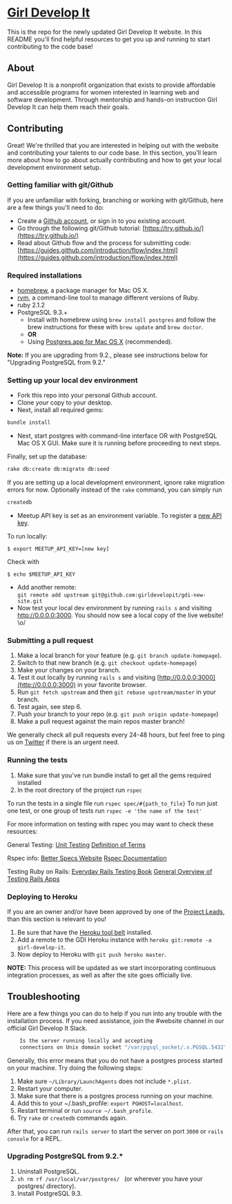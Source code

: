# [Girl Develop It](http://girl-develop-it.herokuapp.com)

This is the repo for the newly updated Girl Develop It website. In this README you'll find helpful resources to get you up and running to start contributing to the code base!

## About

Girl Develop It is a nonprofit organization that exists to provide affordable and accessible programs for women interested in learning web and software development. Through mentorship and hands-on instruction Girl Develop It can help them reach their goals.

## Contributing

Great! We're thrilled that you are interested in helping out with the website and contributing your talents to our code base. In this section, you'll learn more about how to go about actually contributing and how to get your local development environment setup.

### Getting familiar with git/Github

If you are unfamiliar with forking, branching or working with git/Github, here are a few things you'll need to do:

- Create a [Github account](https://github.com/join), or sign in to you existing account.
- Go through the following git/Github tutorial: [https://try.github.io/](https://try.github.io/)
- Read about Github flow and the process for submitting code: [https://guides.github.com/introduction/flow/index.html](https://guides.github.com/introduction/flow/index.html)

### Required installations
* [homebrew](http://brew.sh/), a package manager for Mac OS X.
* [rvm](http://rvm.io/), a command-line tool to manage different versions of Ruby.
* ruby 2.1.2
* PostgreSQL 9.3.+
  * Install with homebrew using `brew install postgres` and follow the brew instructions for these with `brew update` and `brew doctor`. 
  * **OR**
  * Using [Postgres.app for Mac OS X](http://www.postgresql.org/download/macosx/) (recommended).

**Note:** If you are upgrading from 9.2., please see instructions below for "Upgrading PostgreSQL from 9.2."

### Setting up your local dev environment

- Fork this repo into your personal Github account.
- Clone _your_ copy to your desktop.
- Next, install all required gems:

```sh
bundle install
```

- Next, start postgres with command-line interface OR with PostgreSQL Mac OS X GUI. Make sure it is running before proceeding to next steps.

Finally, set up the database:

```sh
rake db:create db:migrate db:seed
```

If you are setting up a local development environment, ignore rake migration errors for now. Optionally instead of the `rake` command, you can simply run

```sh
createdb
```

- Meetup API key is set as an environment variable. To register a [new API key](https://secure.meetup.com/meetup_api/key/).

To run locally:
```
$ export MEETUP_API_KEY=[new key]
```

Check with
```
$ echo $MEETUP_API_KEY
```

- Add another remote:  
   `git remote add upstream git@github.com:girldevelopit/gdi-new-site.git`
- Now test your local dev environment by running `rails s` and visiting http://0.0.0.0:3000. You should now see a local copy of the live website! \o/
   
### Submitting a pull request

1. Make a local branch for your feature (e.g. `git branch update-homepage`).
2. Switch to that new branch (e.g. `git checkout update-homepage`)
3. Make your changes on your branch.
4. Test it out locally by running `rails s` and visiting [http://0.0.0.0:3000](http://0.0.0.0:3000) in your favorite browser.
5. Run `git fetch upstream` and then `git rebase upstream/master` in your branch.
6. Test again, see step 6.
7. Push your branch to your repo (e.g. `git push origin update-homepage`)
8. Make a pull request against the main repos master branch!

We generally check all pull requests every 24-48 hours, but feel free to ping us on [Twitter](http://twitter.com/girldevelopit) if there is an urgent need.

### Running the tests
1. Make sure that you've run bundle install to get all the gems required installed
2. In the root directory of the project run `rspec`

To run the tests in a single file run `rspec spec/#{path_to_file}`
To run just one test, or one group of tests run `rspec -e 'the name of the test'`

For more information on testing with rspec you may want to check these resources:

General Testing:
[Unit Testing](http://martinfowler.com/bliki/UnitTest.html)
[Definition of Terms](https://programmers.stackexchange.com/questions/48237/what-is-an-integration-test-exactly)

Rspec info:
[Better Specs Website](http://betterspecs.org/)
[Rspec Documentation](http://rspec.info/)

Testing Ruby on Rails:
[Everyday Rails Testing Book](https://leanpub.com/everydayrailsrspec)
[General Overview of Testing Rails Apps](http://robots.thoughtbot.com/how-we-test-rails-applications)


### Deploying to Heroku

If you are an owner and/or have been approved by one of the [Project Leads](https://github.com/girldevelopit/gdi-new-site/blob/master/CONTRIBUTORS.md#project-leads), than this section is relevant to you!

1. Be sure that have the [Heroku tool belt](https://toolbelt.heroku.com/) installed.
2. Add a remote to the GDI Heroku instance with `heroku git:remote -a girl-develop-it`.
3. Now deploy to Heroku with `git push heroku master`.

**NOTE:** This process will be updated as we start incorporating continuous integration processes, as well as after the site goes officially live.


## Troubleshooting

Here are a few things you can do to help if you run into any trouble with the installation process. If you need assistance, join the #website channel in our official Girl Develop It Slack.


```sh
	Is the server running locally and accepting
	connections on Unix domain socket "/var/pgsql_socket/.s.PGSQL.5432"?
```

Generally, this error means that you do not have a postgres process started on your machine. Try doing the following steps:

1. Make sure `~/Library/LaunchAgents` does not include `*.plist`.
2. Restart your computer.
3. Make sure that there is a postgres process running on your machine.
4. Add this to your ~/.bash_profile: `export PGHOST=localhost`.
5. Restart terminal or run `source ~/.bash_profile`.
6. Try `rake` or `createdb` commands again.

After that, you can run `rails server` to start the server on port `3000` or `rails console` for a REPL.

### Upgrading PostgreSQL from 9.2.*

1. Uninstall PostgreSQL. 
2. ```sh rm rf /usr/local/var/postgres/ ``` (or wherever you have your postgres/ directory).
3. Install PostgreSQL 9.3.
